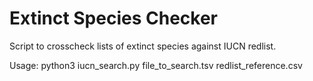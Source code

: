 # Extinct Species Checker
Script to crosscheck lists of extinct species against IUCN redlist. 

Usage:
python3 iucn_search.py file_to_search.tsv redlist_reference.csv

